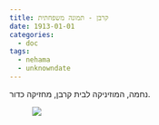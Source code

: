 ```yaml
---
title: קרבן - תמונה משפחתית
date: 1913-01-01
categories:
  - doc
tags:
  - nehama
  - unknowndate
---
```


נחמה, המוזיניקה לבית קרבן, מחזיקה כדור.

<figure class="half">
    <a  href="/haskindocs/assets/images/1913-karaban-family-picture.jpg">
    <img src="/haskindocs/assets/images/1913-karaban-family-picture.jpg"></a>
</figure>

